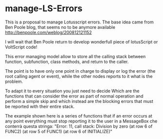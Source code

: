 # manage-LS-Errors

This is a proposal to manage Lotusscript errors. The base idea came from Ben Poole blog, that seems no to be anymore available
http://benpoole.com/weblog/200812121152

I will wait that Ben Poole return to develop wonderfull piece of lotusScript or VoltScript code!

This error managing model allow to store all the calling stack between function, subfunction, class methods, and return to the caller.

The point is to have only one point in charge to display or log the error (the root calling agent or event), while the other nodes reports to it what is the problem.

To adapt it to every situation you just need to decide Which are the functions that can consider the error as part of normal operation and perform a simple skip and which instead are the blocking errors that must be reported with their entire stack.

The example shown here is a series of functions that if an error occurs at any point everything must stop reporting it to the user in a MessageBox che conterrà questa stringa:
"Error: 11, call stack: Division by zero (at row 6 of FUNC2) (at row 5 of FUNC1) (at row 6 of INITIALIZE)"



